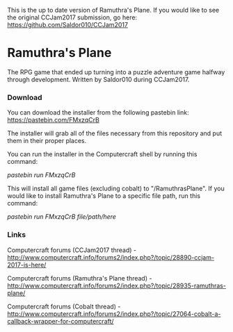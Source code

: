 This is the up to date version of Ramuthra's Plane. If you would like to see the original CCJam2017 submission, go here: https://github.com/Saldor010/CCJam2017

# Ramuthra's Plane
The RPG game that ended up turning into a puzzle adventure game halfway through development. Written by Saldor010 during CCJam2017.

### Download
You can download the installer from the following pastebin link: https://pastebin.com/FMxzqCrB

The installer will grab all of the files necessary from this repository and put them in their proper places.

You can run the installer in the Computercraft shell by running this command: 

*pastebin run FMxzqCrB*

This will install all game files (excluding cobalt) to "/RamuthrasPlane". If you would like to install Ramuthra's Plane to a specific file path, run this command:

*pastebin run FMxzqCrB file/path/here*


### Links
Computercraft forums (CCJam2017 thread) - http://www.computercraft.info/forums2/index.php?/topic/28890-ccjam-2017-is-here/

Computercraft forums (Ramuthra's Plane thread) - http://www.computercraft.info/forums2/index.php?/topic/28935-ramuthras-plane/

Computercraft forums (Cobalt thread) - http://www.computercraft.info/forums2/index.php?/topic/27064-cobalt-a-callback-wrapper-for-computercraft/

